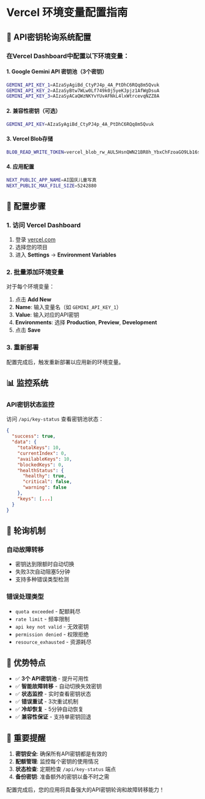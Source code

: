 # Vercel 环境变量配置指南

## 🔑 API密钥轮询系统配置

### 在Vercel Dashboard中配置以下环境变量：

#### 1. Google Gemini API 密钥池（3个密钥）
```bash
GEMINI_API_KEY_1=AIzaSyAgiBd_CtyPJ4p_4A_PtDhC6RQq8m5Qvuk
GEMINI_API_KEY_2=AIzaSyBtw7WLw0Lf749k0j5yeKJpjz1AfWgDsuA
GEMINI_API_KEY_3=AIzaSyACaQWzNKYvYUvAFNkL4lxWtrcevqNZZ8A
```

#### 2. 兼容性密钥（可选）
```bash
GEMINI_API_KEY=AIzaSyAgiBd_CtyPJ4p_4A_PtDhC6RQq8m5Qvuk
```

#### 3. Vercel Blob存储
```bash
BLOB_READ_WRITE_TOKEN=vercel_blob_rw_AUL5HsnQWN21BR8h_YbxChFzoaGO9Lb16sDGUYq3rCEVWKy
```

#### 4. 应用配置
```bash
NEXT_PUBLIC_APP_NAME=AI国庆儿童写真
NEXT_PUBLIC_MAX_FILE_SIZE=5242880
```

## 🚀 配置步骤

### 1. 访问 Vercel Dashboard
1. 登录 [vercel.com](https://vercel.com)
2. 选择您的项目
3. 进入 **Settings** → **Environment Variables**

### 2. 批量添加环境变量
对于每个环境变量：
1. 点击 **Add New**
2. **Name**: 输入变量名（如 `GEMINI_API_KEY_1`）
3. **Value**: 输入对应的API密钥
4. **Environments**: 选择 **Production**, **Preview**, **Development**
5. 点击 **Save**

### 3. 重新部署
配置完成后，触发重新部署以应用新的环境变量。

## 📊 监控系统

### API密钥状态监控
访问 `/api/key-status` 查看密钥池状态：

```json
{
  "success": true,
  "data": {
    "totalKeys": 10,
    "currentIndex": 0,
    "availableKeys": 10,
    "blockedKeys": 0,
    "healthStatus": {
      "healthy": true,
      "critical": false,
      "warning": false
    },
    "keys": [...]
  }
}
```

## 🔄 轮询机制

### 自动故障转移
- 密钥达到限额时自动切换
- 失败3次自动阻塞5分钟
- 支持多种错误类型检测

### 错误处理类型
- `quota exceeded` - 配额耗尽
- `rate limit` - 频率限制  
- `api key not valid` - 无效密钥
- `permission denied` - 权限拒绝
- `resource_exhausted` - 资源耗尽

## 🎯 优势特点

- ✅ **3个 API密钥池** - 提升可用性
- ✅ **智能故障转移** - 自动切换失效密钥
- ✅ **状态监控** - 实时查看密钥状态
- ✅ **错误重试** - 3次重试机制
- ✅ **冷却恢复** - 5分钟自动恢复
- ✅ **兼容性保证** - 支持单密钥回退

## 🚨 重要提醒

1. **密钥安全**: 确保所有API密钥都是有效的
2. **配额管理**: 监控每个密钥的使用情况
3. **状态检查**: 定期检查 `/api/key-status` 端点
4. **备份密钥**: 准备额外的密钥以备不时之需

配置完成后，您的应用将具备强大的API密钥轮询和故障转移能力！